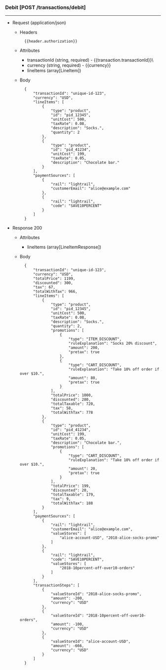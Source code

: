 ### Debit [POST /transactions/debit]
---
+ Request (application/json)
    + Headers
    
            {{header.authorization}}

    + Attributes
        + transactionId (string, required) - {{transaction.transactionId}}\
        + currency (string, required) - {{currency}}
        + lineItems (array[LineItem])
        
    + Body 
    
            {
                "transactionId": "unique-id-123",
                "currency": "USD",
                "lineItems": [
                    {
                        "type": "product",
                        "id": "pid_12345", 
                        "unitCost": 500,
                        "taxRate": 0.08, 
                        "description": "Socks.", 
                        "quantity": 2
                    },
                    {
                        "type": "product",
                        "id": "pid_41234", 
                        "unitCost": 199,
                        "taxRate": 0.05, 
                        "description": "Chocolate bar."
                    }
                ],
                "paymentSources": [
                    {
                        "rail": "lightrail",
                        "customerEmail": "alice@example.com"
                    },
                    {
                        "rail": "lightrail",
                        "code": "SAVE10PERCENT"
                    }
                ]
            }
    
+ Response 200
    + Attributes
        + lineItems (array[LineItemResponse])

    + Body
    
            {
                "transactionId": "unique-id-123",
                "currency": "USD",
                "totalPrice": 1199,
                "discounted": 300,
                "tax": 67,
                "totalWithTax": 966,                
                "lineItems": [
                    {
                        "type": "product",
                        "id": "pid_12345", 
                        "unitCost": 500,
                        "taxRate": 0.08, 
                        "description": "Socks.", 
                        "quantity": 2,
                        "promotions": [
                            {
                                "type": "ITEM_DISCOUNT",
                                "ruleExplanation": "Socks 20% discount",
                                "amount": 200,
                                "pretax": true
                            },
                            {
                                "type": "CART_DISCOUNT",
                                "ruleExplanation": "Take 10% off order if over $10.",
                                "amount": 80,
                                "pretax": true
                            }
                        ],
                        "totalPrice": 1000,
                        "discounted": 280,
                        "totalTaxable": 720,
                        "tax": 58,
                        "totalWithTax": 778
                    },
                    {
                        "type": "product",
                        "id": "pid_41234", 
                        "unitCost": 199,
                        "taxRate": 0.05, 
                        "description": "Chocolate bar.",
                        "promotions": [
                            {
                                "type": "CART_DISCOUNT",
                                "ruleExplanation": "Take 10% off order if over $10.",
                                "amount": 20,
                                "pretax": true
                            }
                        ],
                        "totalPrice": 199,
                        "discounted": 20,
                        "totalTaxable": 179,
                        "tax": 9,
                        "totalWithTax": 188
                    }
                ],
                "paymentSources": [
                    {
                        "rail": "lightrail",
                        "customerEmail": "alice@example.com",
                        "valueStores": [
                            "alice-account-USD", "2018-alice-socks-promo"
                        ]
                    },
                    {
                        "rail": "lightrail",
                        "code": "SAVE10PERCENT",
                        "valueStores": [
                            "2018-10percent-off-over10-orders"
                        ]
                    }
                ],
                "transactionSteps": [
                    {
                        "valueStoreId": "2018-alice-socks-promo",
                        "amount": -200,
                        "currency": "USD"
                    },
                    {
                        "valueStoreId": "2018-10percent-off-over10-orders",
                        "amount": -100,
                        "currency": "USD"
                    },
                    {
                        "valueStoreId": "alice-account-USD",
                        "amount": -666,
                        "currency": "USD"
                    }
                ]
            }